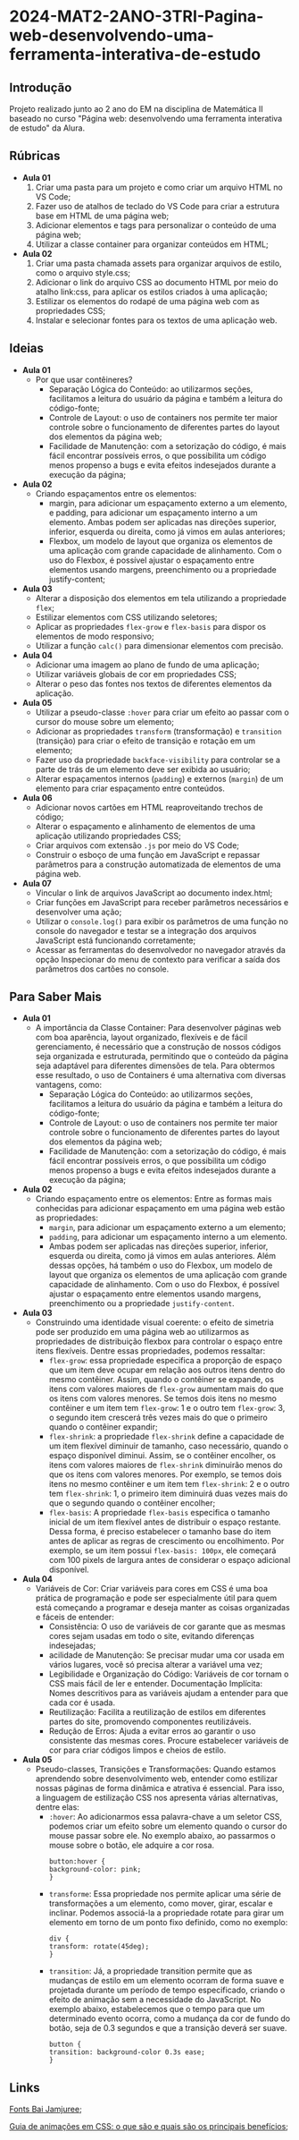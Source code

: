 # 2024-MAT2-2ANO-3TRI-Pagina-web-desenvolvendo-uma-ferramenta-interativa-de-estudo

## Introdução

Projeto realizado junto ao 2 ano do EM na disciplina de Matemática II baseado no curso "Página web: desenvolvendo uma ferramenta interativa de estudo" da Alura.

## Rúbricas

* **Aula 01**
  1. Criar uma pasta para um projeto e como criar um arquivo HTML no VS Code;
  2. Fazer uso de atalhos de teclado do VS Code para criar a estrutura base em HTML de uma página web;
  3. Adicionar elementos e tags para personalizar o conteúdo de uma página web;
  4. Utilizar a classe container para organizar conteúdos em HTML;
* **Aula 02**
  1. Criar uma pasta chamada assets para organizar arquivos de estilo, como o arquivo style.css;
  2. Adicionar o link do arquivo CSS ao documento HTML por meio do atalho link:css, para aplicar os estilos criados à uma aplicação;
  3. Estilizar os elementos do rodapé de uma página web com as propriedades CSS;
  4. Instalar e selecionar fontes para os textos de uma aplicação web.

## Ideias

* **Aula 01**
  * Por que usar contêineres?
    * Separação Lógica do Conteúdo: ao utilizarmos seções, facilitamos a leitura do usuário da página e também a leitura do código-fonte;
    * Controle de Layout: o uso de containers nos permite ter maior controle sobre o funcionamento de diferentes partes do layout dos elementos da página web;
    * Facilidade de Manutenção: com a setorização do código, é mais fácil encontrar possíveis erros, o que possibilita um código menos propenso a bugs e evita efeitos indesejados durante a execução da página;
* **Aula 02**
  * Criando espaçamentos entre os elementos:
    * margin, para adicionar um espaçamento externo a um elemento, e padding, para adicionar um espaçamento interno a um elemento. Ambas podem ser aplicadas nas direções superior, inferior, esquerda ou direita, como já vimos em aulas anteriores;
    * Flexbox, um modelo de layout que organiza os elementos de uma aplicação com grande capacidade de alinhamento. Com o uso do Flexbox, é possível ajustar o espaçamento entre elementos usando margens, preenchimento ou a propriedade justify-content;
* **Aula 03**
  * Alterar a disposição dos elementos em tela utilizando a propriedade `flex`;
  * Estilizar elementos com CSS utilizando seletores;
  * Aplicar as propriedades `flex-grow` e `flex-basis` para dispor os elementos de modo responsivo;
  * Utilizar a função `calc()` para dimensionar elementos com precisão.
* **Aula 04**
  * Adicionar uma imagem ao plano de fundo de uma aplicação;
  * Utilizar variáveis globais de cor em propriedades CSS;
  * Alterar o peso das fontes nos textos de diferentes elementos da aplicação.
* **Aula 05**
  * Utilizar a pseudo-classe `:hover` para criar um efeito ao passar com o cursor do mouse sobre um elemento;
  * Adicionar as propriedades `transform` (transformação) e `transition` (transição) para criar o efeito de transição e rotação em um elemento;
  * Fazer uso da propriedade `backface-visibility` para controlar se a parte de trás de um elemento deve ser exibida ao usuário;
  * Alterar espaçamentos internos (`padding`) e externos (`margin`) de um elemento para criar espaçamento entre conteúdos.
* **Aula 06**
  * Adicionar novos cartões em HTML reaproveitando trechos de código;
  * Alterar o espaçamento e alinhamento de elementos de uma aplicação utilizando propriedades CSS;
  * Criar arquivos com extensão `.js` por meio do VS Code;
  * Construir o esboço de uma função em JavaScript e repassar parâmetros para a construção automatizada de elementos de uma página web.
* **Aula 07**
  * Vincular o link de arquivos JavaScript ao documento index.html;
  * Criar funções em JavaScript para receber parâmetros necessários e desenvolver uma ação;
  * Utilizar o `console.log()` para exibir os parâmetros de uma função no console do navegador e testar se a integração dos arquivos JavaScript está funcionando corretamente;
  * Acessar as ferramentas do desenvolvedor no navegador através da opção Inspecionar do menu de contexto para verificar a saída dos parâmetros dos cartões no console.




## Para Saber Mais

* **Aula 01**
  * A importância da Classe Container: Para desenvolver páginas web com boa aparência, layout organizado, flexíveis e de fácil gerenciamento, é necessário que a construção de nossos códigos seja organizada e estruturada, permitindo que o conteúdo da página seja adaptável para diferentes dimensões de tela. Para obtermos esse resultado, o uso de Containers é uma alternativa com diversas vantagens, como:
    * Separação Lógica do Conteúdo: ao utilizarmos seções, facilitamos a leitura do usuário da página e também a leitura do código-fonte;
    * Controle de Layout: o uso de containers nos permite ter maior controle sobre o funcionamento de diferentes partes do layout dos elementos da página web;
    * Facilidade de Manutenção: com a setorização do código, é mais fácil encontrar possíveis erros, o que possibilita um código menos propenso a bugs e evita efeitos indesejados durante a execução da página;
* **Aula 02**
  * Criando espaçamento entre os elementos: Entre as formas mais conhecidas para adicionar espaçamento em uma página web estão as propriedades: 
    * `margin`, para adicionar um espaçamento externo a um elemento;
    * `padding`, para adicionar um espaçamento interno a um elemento. 
    * Ambas podem ser aplicadas nas direções superior, inferior, esquerda ou direita, como já vimos em aulas anteriores. Além dessas opções, há também o uso do Flexbox, um modelo de layout que organiza os elementos de uma aplicação com grande capacidade de alinhamento. Com o uso do Flexbox, é possível ajustar o espaçamento entre elementos usando margens, preenchimento ou a propriedade `justify-content`.
* **Aula 03**
  * Construindo uma identidade visual coerente: o efeito de simetria pode ser produzido em uma página web ao utilizarmos as propriedades de distribuição flexbox para controlar o espaço entre itens flexíveis. Dentre essas propriedades, podemos ressaltar:
    * `flex-grow`: essa propriedade especifica a proporção de espaço que um item deve ocupar em relação aos outros itens dentro do mesmo contêiner. Assim, quando o contêiner se expande, os itens com valores maiores de `flex-grow` aumentam mais do que os itens com valores menores. Se temos dois itens no mesmo contêiner e um item tem `flex-grow`: 1 e o outro tem `flex-grow`: 3, o segundo item crescerá três vezes mais do que o primeiro quando o contêiner expandir;
    * `flex-shrink`: a propriedade `flex-shrink` define a capacidade de um item flexível diminuir de tamanho, caso necessário, quando o espaço disponível diminui. Assim, se o contêiner encolher, os itens com valores maiores de `flex-shrink` diminuirão menos do que os itens com valores menores. Por exemplo, se temos dois itens no mesmo contêiner e um item tem `flex-shrink`: 2 e o outro tem `flex-shrink`: 1, o primeiro item diminuirá duas vezes mais do que o segundo quando o contêiner encolher;
    * `flex-basis`: A propriedade `flex-basis` especifica o tamanho inicial de um item flexível antes de distribuir o espaço restante. Dessa forma, é preciso estabelecer o tamanho base do item antes de aplicar as regras de crescimento ou encolhimento. Por exemplo, se um item possui `flex-basis: 100px`, ele começará com 100 pixels de largura antes de considerar o espaço adicional disponível.
* **Aula 04**
  * Variáveis de Cor: Criar variáveis para cores em CSS é uma boa prática de programação e pode ser especialmente útil para quem está começando a programar e deseja manter as coisas organizadas e fáceis de entender:
    * Consistência: O uso de variáveis de cor garante que as mesmas cores sejam usadas em todo o site, evitando diferenças indesejadas;
    * acilidade de Manutenção: Se precisar mudar uma cor usada em vários lugares, você só precisa alterar a variável uma vez;
    * Legibilidade e Organização do Código: Variáveis de cor tornam o CSS mais fácil de ler e entender. Documentação Implícita: Nomes descritivos para as variáveis ajudam a entender para que cada cor é usada.
    * Reutilização: Facilita a reutilização de estilos em diferentes partes do site, promovendo componentes reutilizáveis.
    * Redução de Erros: Ajuda a evitar erros ao garantir o uso consistente das mesmas cores. Procure estabelecer variáveis de cor para criar códigos limpos e cheios de estilo.
* **Aula 05**
  * Pseudo-classes, Transições e Transformações: Quando estamos aprendendo sobre desenvolvimento web, entender como estilizar nossas páginas de forma dinâmica e atrativa é essencial. Para isso, a linguagem de estilização CSS nos apresenta várias alternativas, dentre elas:
    * `:hover`: Ao adicionarmos essa palavra-chave a um seletor CSS, podemos criar um efeito sobre um elemento quando o cursor do mouse passar sobre ele. No exemplo abaixo, ao passarmos o mouse sobre o botão, ele adquire a cor rosa.
      ```
      button:hover {
      background-color: pink;
      }
      ```
    * `transforme`: Essa propriedade nos permite aplicar uma série de transformações a um elemento, como mover, girar, escalar e inclinar. Podemos associá-la a propriedade rotate para girar um elemento em torno de um ponto fixo definido, como no exemplo:
      ```
      div {
      transform: rotate(45deg);
      }
      ```
    * `transition`: Já, a propriedade transition permite que as mudanças de estilo em um elemento ocorram de forma suave e projetada durante um período de tempo especificado, criando o efeito de animação sem a necessidade do JavaScript. No exemplo abaixo, estabelecemos que o tempo para que um determinado evento ocorra, como a mudança da cor de fundo do botão, seja de 0.3 segundos e que a transição deverá ser suave.
      ```
      button {
      transition: background-color 0.3s ease;
      }
      ```



## Links

[Fonts Bai Jamjuree](https://fonts.google.com/specimen/Bai+Jamjuree?query=Bai+Jamjuree);

[Guia de animações em CSS: o que são e quais são os principais benefícios](https://www.alura.com.br/artigos/animacoes-em-css#:~:text=As%20propriedades%20CSS%20de%20anima%C3%A7%C3%A3o,ou%20outra%20linguagem%20de%20programa%C3%A7%C3%A3o);

